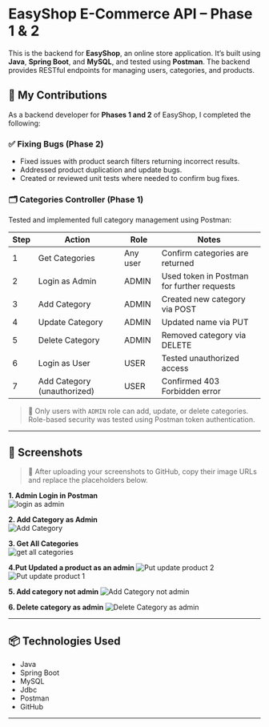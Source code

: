 # EasyShop E-Commerce API – Phase 1 & 2

This is the backend for **EasyShop**, an online store application. It’s built using **Java**, **Spring Boot**, and **MySQL**, and tested using **Postman**. The backend provides RESTful endpoints for managing users, categories, and products.

## 🔧 My Contributions

As a backend developer for **Phases 1 and 2** of EasyShop, I completed the following:

### ✅ Fixing Bugs (Phase 2)
- Fixed issues with product search filters returning incorrect results.
- Addressed product duplication and update bugs.
- Created or reviewed unit tests where needed to confirm bug fixes.

### 🗂️ Categories Controller (Phase 1)
Tested and implemented full category management using Postman:

| Step | Action                          | Role         | Notes |
|------|----------------------------------|--------------|-------|
| 1    | Get Categories                   | Any user     | Confirm categories are returned |
| 2    | Login as Admin                   | ADMIN        | Used token in Postman for further requests |
| 3    | Add Category                     | ADMIN        | Created new category via POST |
| 4    | Update Category                  | ADMIN        | Updated name via PUT |
| 5    | Delete Category                  | ADMIN        | Removed category via DELETE |
| 6    | Login as User                    | USER         | Tested unauthorized access |
| 7    | Add Category (unauthorized)      | USER         | Confirmed 403 Forbidden error |

> 🔐 Only users with `ADMIN` role can add, update, or delete categories. Role-based security was tested using Postman token authentication.

---

## 📸 Screenshots

> 📌 After uploading your screenshots to GitHub, copy their image URLs and replace the placeholders below.

**1. Admin Login in Postman**  
![login as admin](https://github.com/user-attachments/assets/acb28b3f-80fa-450a-b5a1-ea13b330b938)


**2. Add Category as Admin**  
![Add Category](https://github.com/user-attachments/assets/ea051f07-61f7-449b-b830-cee3b0200b98)


**3. Get All Categories**  
![get all categories](https://github.com/user-attachments/assets/61474b8b-b955-4945-a9f0-159b462efcb3)

**4.Put Updated a product as an admin**
![Put update product 2](https://github.com/user-attachments/assets/4f895c35-92ab-455e-93c7-8257e07c12b8)
![Put update product 1](https://github.com/user-attachments/assets/d0872685-f8d3-469c-b3b6-1f9bd31a0bd2)

**5. Add category not admin**
![Add Category not admin](https://github.com/user-attachments/assets/bc7800eb-c02b-401c-9e08-4d853c46893b)

**6. Delete category as admin**
![Delete Category as admin](https://github.com/user-attachments/assets/f27e64f8-bbce-4797-86e3-e342cf4f4fb6)




---

## 📦 Technologies Used

- Java  
- Spring Boot  
- MySQL
- Jdbc
- Postman  
- GitHub

---

